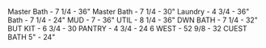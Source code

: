 Master Bath - 7 1/4 - 36"
Master Bath - 7 1/4 - 30"
Laundry - 4 3/4 - 36"
Bath - 7 1/4 - 24"
MUD - 7 - 36"
UTIL - 8 1/4 - 36"
DWN BATH - 7 1/4 - 32"
BUT KIT - 6 3/4 - 30
PANTRY - 4 3/4 - 24
6 WEST - 52 9/8 - 32
CUEST BATH 5" - 24"